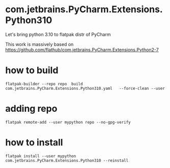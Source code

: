 # com.jetbrains.PyCharm.Extensions.Python310 

Let's bring python 3.10 to flatpak distr of PyCharm

This work is massively based on https://github.com/flathub/com.jetbrains.PyCharm.Extensions.Python2-7

# how to build

```
flatpak-builder --repo repo  build com.jetbrains.PyCharm.Extensions.Python310.yaml   --force-clean --user
```

# adding repo
```
flatpak remote-add --user mypython repo --no-gpg-verify
```

# how to install 

```
flatpak install --user mypython com.jetbrains.PyCharm.Extensions.Python310 --reinstall
```
